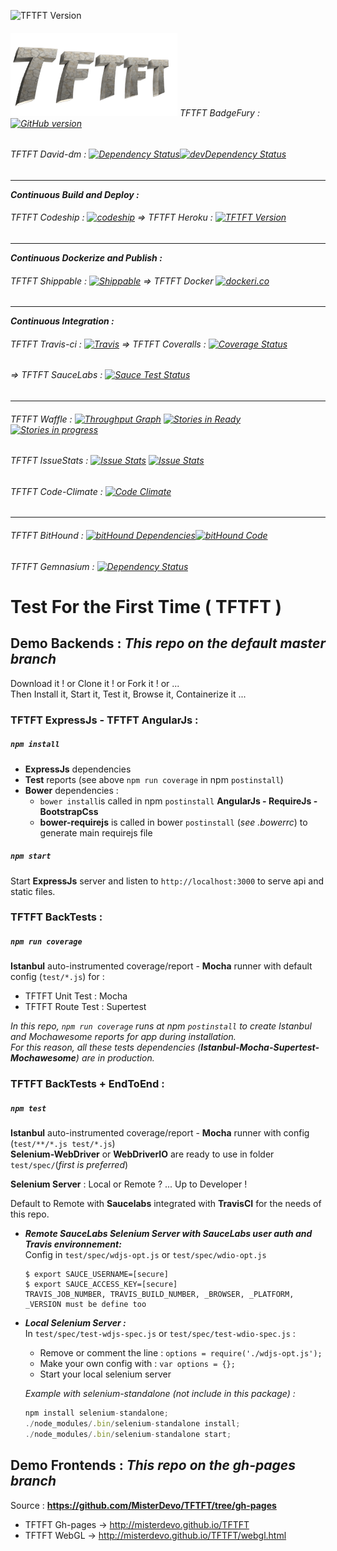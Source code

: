 ![TFTFT Version](https://img.shields.io/badge/v-1.2.0-green.svg?style=flat-square) 
###### [![TFTFT-logo](https://raw.githubusercontent.com/MisterDevo/TFTFT/master/public/images/logo.png)](https://tftft.herokuapp.com) TFTFT BadgeFury : [![GitHub version](https://badge.fury.io/gh/misterdevo%2Ftftft.svg)](https://badge.fury.io/gh/misterdevo%2Ftftft)
###### TFTFT David-dm : [![Dependency Status](https://img.shields.io/david/misterdevo/TFTFT.svg)](https://david-dm.org/misterdevo/TFTFT)[![devDependency Status](http://img.shields.io/david/dev/misterdevo/TFTFT.svg)](http://david-dm.org/misterdevo/tftft#info=devDependencies)
---
**_Continuous Build and Deploy :_**
###### TFTFT Codeship : [![codeship](https://codeship.com/projects/b00bd7d0-9fa7-0133-a9c2-3206c6610001/status?branch=master)](https://codeship.com/projects/127941) => TFTFT Heroku : [![TFTFT Version](https://img.shields.io/badge/Demo-Heroku_App-746cac.svg?style=flat-square)](https://tftft.herokuapp.com/)
---
**_Continuous Dockerize and Publish :_**
###### TFTFT Shippable : [![Shippable](https://api.shippable.com/projects/56a61fc31895ca4474728105/badge/master)](https://app.shippable.com/subscriptions/56a613901895ca4474727fd3) => TFTFT Docker [![dockeri.co](http://dockeri.co/image/misterdevo/tftft)](https://hub.docker.com/r/misterdevo/tftft/)
---
**_Continuous Integration :_**
###### TFTFT Travis-ci : [![Travis](https://img.shields.io/travis/MisterDevo/TFTFT/master.svg)](https://travis-ci.org/MisterDevo/TFTFT/branches) => TFTFT Coveralls : [![Coverage Status](https://coveralls.io/repos/github/MisterDevo/TFTFT/badge.svg?branch=master)](https://coveralls.io/github/MisterDevo/TFTFT?branch=master)
###### => TFTFT SauceLabs : [![Sauce Test Status](https://saucelabs.com/browser-matrix/misterdevo.svg)](https://saucelabs.com/u/misterdevo)
---
###### TFTFT Waffle : [![Throughput Graph](https://graphs.waffle.io/MisterDevo/TFTFT/throughput.svg)](https://waffle.io/MisterDevo/TFTFT/metrics) [![Stories in Ready](https://badge.waffle.io/MisterDevo/TFTFT.png?label=ready&title=Ready)](https://waffle.io/MisterDevo/TFTFT) [![Stories in progress](https://badge.waffle.io/MisterDevo/TFTFT.png?label=in%20progress&title=in%20progress)](https://waffle.io/MisterDevo/TFTFT)
###### TFTFT IssueStats : [![Issue Stats](http://issuestats.com/github/misterdevo/tftft/badge/pr)](http://issuestats.com/github/misterdevo/tftft) [![Issue Stats](http://issuestats.com/github/misterdevo/tftft/badge/issue)](http://issuestats.com/github/misterdevo/tftft)
###### TFTFT Code-Climate : [![Code Climate](https://codeclimate.com/github/MisterDevo/TFTFT/badges/gpa.svg)](https://codeclimate.com/github/MisterDevo/TFTFT)
---
###### TFTFT BitHound : [![bitHound Dependencies](https://www.bithound.io/github/MisterDevo/TFTFT/badges/dependencies.svg)](https://www.bithound.io/github/MisterDevo/TFTFT/master/dependencies/npm)[![bitHound Code](https://www.bithound.io/github/MisterDevo/TFTFT/badges/code.svg)](https://www.bithound.io/github/MisterDevo/TFTFT)
###### TFTFT Gemnasium : [![Dependency Status](https://gemnasium.com/MisterDevo/TFTFT.svg)](https://gemnasium.com/MisterDevo/TFTFT)




# Test For the First Time ( TFTFT )  

## **Demo Backends : _This repo on the default master branch_**
Download it ! or Clone it ! or Fork it ! or ...  
Then Install it, Start it, Test it, Browse it, Containerize it ... 
### TFTFT ExpressJs - TFTFT AngularJs :

##### `npm install`  
* **ExpressJs** dependencies
* **Test** reports (see above `npm run coverage` in npm `postinstall`) 
* **Bower** dependencies : 
  * `bower install`is called in npm `postinstall`  **AngularJs - RequireJs - BootstrapCss**
  * **bower-requirejs** is called in bower `postinstall` (_see .bowerrc_) to generate main requirejs file

##### `npm start`
Start **ExpressJs** server and listen to `http://localhost:3000` to serve api and static files.

### TFTFT BackTests :

##### `npm run coverage`  
**Istanbul** auto-instrumented coverage/report - **Mocha** runner with default config (`test/*.js`) for :
* TFTFT Unit Test : Mocha
* TFTFT Route Test : Supertest

_In this repo, `npm run coverage` runs at npm `postinstall` to create Istanbul and Mochawesome reports for app during installation.  
For this reason, all these tests dependencies (**Istanbul-Mocha-Supertest-Mochawesome**) are in production._

### TFTFT BackTests + EndToEnd :

##### `npm test`  
**Istanbul** auto-instrumented coverage/report - **Mocha** runner with config (`test/**/*.js test/*.js`)  
**Selenium-WebDriver** or **WebDriverIO** are ready to use in folder `test/spec/`(_first is preferred_)

**Selenium Server** : Local or Remote ? ... Up to Developer !  

Default to Remote with **Saucelabs** integrated with **TravisCI** for the needs of this repo.  
* **_Remote SauceLabs Selenium Server with SauceLabs user auth and Travis environnement:_**  
    Config in `test/spec/wdjs-opt.js` or `test/spec/wdio-opt.js` 
    ```
    $ export SAUCE_USERNAME=[secure]
    $ export SAUCE_ACCESS_KEY=[secure]
    TRAVIS_JOB_NUMBER, TRAVIS_BUILD_NUMBER, _BROWSER, _PLATFORM, _VERSION must be define too
    ```

* **_Local Selenium Server :_**  
    In `test/spec/test-wdjs-spec.js`  or `test/spec/test-wdio-spec.js` :
    * Remove or comment the line : `options = require('./wdjs-opt.js');`  
    * Make your own config with : `var options = {};`  
    * Start your local selenium server  
    
    _Example with selenium-standalone (not include in this package) :_
    ```javascript
    npm install selenium-standalone;
    ./node_modules/.bin/selenium-standalone install;
    ./node_modules/.bin/selenium-standalone start;
    ```

## **Demo Frontends : _This repo on the gh-pages branch_**  
Source :     **https://github.com/MisterDevo/TFTFT/tree/gh-pages**

* TFTFT Gh-pages -> http://misterdevo.github.io/TFTFT  
* TFTFT WebGL -> http://misterdevo.github.io/TFTFT/webgl.html

